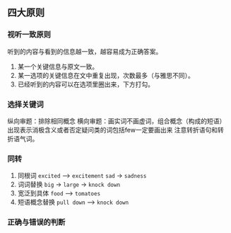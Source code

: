 ## 四大原则
### 视听一致原则
听到的内容与看到的信息越一致，越容易成为正确答案。
1. 某一个关键信息与原文一致。
2. 某一选项的关键信息在文中重复出现，次数最多（与雅思不同）。
3. 已经听到的内容可以在选项里圈出来，下方打勾。

### 选择关键词
纵向审题：排除相同概念
横向审题：画实词不画虚词，组合概念（构成的短语）
出现表示消极含义或者否定疑问类的词包括few一定要画出来
注意转折语句和转折语气词。

### 同转
1. 同根词
`excited` --> `excitement`
`sad` -> `sadness`
2. 词词替换
`big` -> `large` -> `knock down`
3. 宽泛到具体
`food` --> `tomatoes`
4. 短语概念替换
`pull down` --> `knock down`

### 正确与错误的判断

<!--stackedit_data:
eyJoaXN0b3J5IjpbLTEwNTYwODI1OTQsMjY0NzA4MTU4LDEwNT
AyOTgzNzgsLTE4MTQ0NjgxODcsLTMzMzMyMDMwXX0=
-->